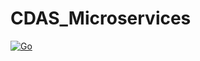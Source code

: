 # CDAS_Microservices

[![Go](https://github.com/DavidReiter/CDAS_Microservices/actions/workflows/go.yml/badge.svg?branch=main&event=push)](https://github.com/DavidReiter/CDAS_Microservices/actions/workflows/go.yml)
